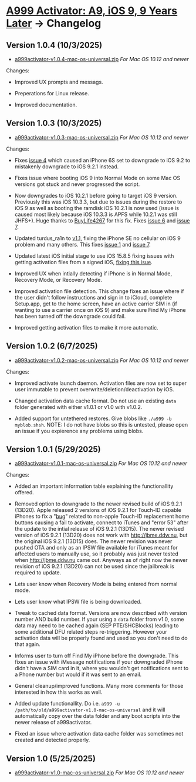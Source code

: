 # [A999 Activator: A9, iOS 9, 9 Years Later](readme.md) -> Changelog

## Version 1.0.4 (10/3/2025)

* [a999activator-v1.0.4-mac-os-universal.zip](https://github.com/alex-free/a999activator/releases/download/v1.0.4/a999-activator-v1.0.4-mac-os-universal.zip) _For Mac OS 10.12 and newer_

Changes:

* Improved UX prompts and messags.

* Preperations for Linux release.

* Improved documentation.

## Version 1.0.3 (10/3/2025)

* [a999activator-v1.0.3-mac-os-universal.zip](https://github.com/alex-free/a999activator/releases/download/v1.0.3/a999-activator-v1.0.3-mac-os-universal.zip) _For Mac OS 10.12 and newer_

Changes:

* Fixes [issue 4](https://github.com/alex-free/a999activator/issues/4) which caused an iPhone 6S set to downgrade to iOS 9.2 to mistakenly downgrade to iOS 9.2.1 instead.

* Fixes issue where booting iOS 9 into Normal Mode on some Mac OS versions got stuck and never progressed the script.

* Now downgrades to iOS 10.2.1 before going to target iOS 9 version. Previously this was iOS 10.3.3, but due to issues during the restore to iOS 9 as well as booting the ramdisk iOS 10.2.1 is now used (issue is caused most likely because iOS 10.3.3 is APFS while 10.2.1 was still JHFS+). Huge thanks to [BuyLife4267](https://reddit.com/user/BuyLife4267/) for this fix. Fixes [issue 6](https://github.com/alex-free/a999activator/issues/6) and [issue 7](https://github.com/alex-free/a999activator/issues/5).

* Updated turdus_ra1n to [v1.1](https://sep.lol/), fixing the iPhone SE no cellular on iOS 9 problem and many others. This fixes [issue 1](https://github.com/alex-free/a999activator/issues/1) and [issue 7](https://github.com/alex-free/a999activator/issues/7).

* Updated latest iOS initial stage to use iOS 15.8.5 fixing issues with getting activation files from a signed iOS, [fixing this isue](https://github.com/alex-free/a999activator/issues/7).

* Improved UX when intially detecting if iPhone is in Normal Mode, Recovery Mode, or Recovery Mode.

* Improved activation file detection. This change fixes an issue where if the user didn't follow instructions and sign in to iCloud, complete Setup.app, get to the home screen, have an active carrier SIM in (if wanting to use a carrier once on iOS 9) and make sure Find My iPhone has been turned off the downgrade could fail.

* Improved getting activation files to make it more automatic.

## Version 1.0.2 (6/7/2025)

* [a999activator-v1.0.2-mac-os-universal.zip](https://github.com/alex-free/a999activator/releases/download/v1.0.2/a999-activator-v1.0.2-mac-os-universal.zip) _For Mac OS 10.12 and newer_

Changes:

* Improved activate launch daemon. Activation files are now set to super user immutable to prevent overwrite/deletion/deactivation by iOS.

* Changed activation data cache format. Do not use an existing `data` folder generated with either v1.0.1 or v1.0 with v1.0.2.

* Added support for untethered restores. Give blobs like `./a999 -b myblob.shsh`. NOTE: I do not have blobs so this is untested, please open an issue if you expierence any problems using blobs.

## Version 1.0.1 (5/29/2025)

* [a999activator-v1.0.1-mac-os-universal.zip](https://github.com/alex-free/a999activator/releases/download/v1.0.1/a999-activator-v1.0.1-mac-os-universal.zip) _For Mac OS 10.12 and newer_

Changes:

* Added an important information table explaining the functionallity offered.

* Removed option to downgrade to the newer revised build of iOS 9.2.1 (13D20). Apple released 2 versions of iOS 9.2.1 for Touch-ID capable iPhones to fix a "[bug](https://www.idownloadblog.com/2016/02/18/ios-9-2-1-build-13d20-ipad/)" related to non-apple Touch-ID replacement home buttons causing a fail to activate, connect to iTunes and "error 53" after the update to the intial release of iOS 9.2.1 (13D15). The newer revised version of iOS 9.2.1 (13D20) does not work with http://jbme.ddw.nu, but the original iOS 9.2.1 (13D15) does. The newer revision was never pushed OTA and only as an IPSW file available for iTunes meant for affected users to manually use, so it probably was just never tested when http://jbme.ddw.nu came out. Anyways as of right now the newer revision of iOS 9.2.1 (13D20) can not be used since the jailbreak is required to update.

* Lets user know when Recovery Mode is being entered from normal mode.

* Lets user know what IPSW file is being downloaded.

* Tweak to cached data format. Versions are now described with version number AND build number. If your using a `data` folder from v1.0, some data may need to be cached again (SEP PTE/SHCBlocks) leading to some additional DFU related steps re-triggering. However your activation data will be properly found and used so you don't need to do that again.

* Informs user to turn off Find My iPhone before the downgrade. This fixes an issue with iMessage notifications if your downgraded iPhone didn't have a SIM card in it, where you wouldn't get notifications sent to a Phone number but would if it was sent to an email.

* General cleanup/improved functions. Many more comments for those interested in how this works as well.

* Added update functionallity. Do i.e. `a999 -u /path/to/old/a999activator-v1.0-mac-os-universal` and it will automatically copy over the data folder and any boot scripts into the newer release of a999activator.

* Fixed an issue where activation data cache folder was sometimes not created and detected properly.

## Version 1.0 (5/25/2025)

* [a999activator-v1.0-mac-os-universal.zip](https://github.com/alex-free/a999activator/releases/download/v1.0/a999-activator-v1.0-mac-os-universal.zip) _For Mac OS 10.12 and newer_